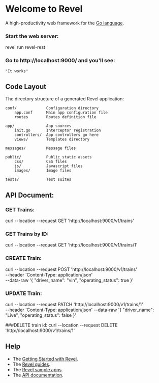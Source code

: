 # Welcome to Revel

A high-productivity web framework for the [Go language](http://www.golang.org/).

### Start the web server:

   revel run revel-rest

### Go to http://localhost:9000/ and you'll see:

    "It works"

## Code Layout

The directory structure of a generated Revel application:

    conf/             Configuration directory
        app.conf      Main app configuration file
        routes        Routes definition file

    app/              App sources
        init.go       Interceptor registration
        controllers/  App controllers go here
        views/        Templates directory

    messages/         Message files

    public/           Public static assets
        css/          CSS files
        js/           Javascript files
        images/       Image files

    tests/            Test suites

## API Document:

### GET Trains:
curl --location --request GET 'http://localhost:9000/v1/trains'

### GET Trains by ID:
curl --location --request GET 'http://localhost:9000/v1/trains/1'

### CREATE Train:
curl --location --request POST 'http://localhost:9000/v1/trains' \
--header 'Content-Type: application/json' \
--data-raw '{
  "driver_name": "vin",
  "operating_status": true
}'

### UPDATE Train:
curl --location --request PATCH 'http://localhost:9000/v1/trains/1' \
--header 'Content-Type: application/json'
--data-raw '{
  "driver_name": "Live",
  "operating_status": false
}'

###DELETE train id:
curl --location --request DELETE 'http://localhost:9000/v1/trains/1'

## Help

* The [Getting Started with Revel](http://revel.github.io/tutorial/gettingstarted.html).
* The [Revel guides](http://revel.github.io/manual/index.html).
* The [Revel sample apps](http://revel.github.io/examples/index.html).
* The [API documentation](https://godoc.org/github.com/revel/revel).

